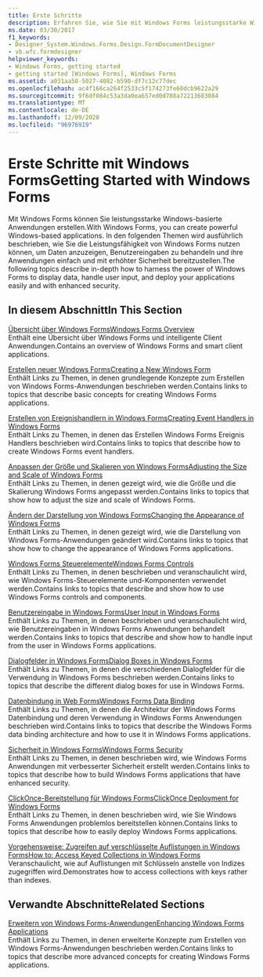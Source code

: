 ```yaml
---
title: Erste Schritte
description: Erfahren Sie, wie Sie mit Windows Forms leistungsstarke Windows-basierte Anwendungen erstellen, die Daten anzeigen, Benutzereingaben behandeln und die Bereitstellung Ihrer Anwendungen erleichtern.
ms.date: 03/30/2017
f1_keywords:
- Designer_System.Windows.Forms.Design.FormDocumentDesigner
- vb.wfc.formdesigner
helpviewer_keywords:
- Windows Forms, getting started
- getting started [Windows Forms], Windows Forms
ms.assetid: a031aa58-5027-4082-b590-df7c12c77dec
ms.openlocfilehash: ac4f166ca264f2533c5f174273fe60dcb9622a29
ms.sourcegitcommit: 9f6df084c53a3da0ea657ed0d708a72213683084
ms.translationtype: MT
ms.contentlocale: de-DE
ms.lasthandoff: 12/09/2020
ms.locfileid: "96976919"
---
```

# <a name="getting-started-with-windows-forms"></a><span data-ttu-id="bd0e9-103">Erste Schritte mit Windows Forms</span><span class="sxs-lookup"><span data-stu-id="bd0e9-103">Getting Started with Windows Forms</span></span>
<span data-ttu-id="bd0e9-104">Mit Windows Forms können Sie leistungsstarke Windows-basierte Anwendungen erstellen.</span><span class="sxs-lookup"><span data-stu-id="bd0e9-104">With Windows Forms, you can create powerful Windows-based applications.</span></span> <span data-ttu-id="bd0e9-105">In den folgenden Themen wird ausführlich beschrieben, wie Sie die Leistungsfähigkeit von Windows Forms nutzen können, um Daten anzuzeigen, Benutzereingaben zu behandeln und ihre Anwendungen einfach und mit erhöhter Sicherheit bereitzustellen.</span><span class="sxs-lookup"><span data-stu-id="bd0e9-105">The following topics describe in-depth how to harness the power of Windows Forms to display data, handle user input, and deploy your applications easily and with enhanced security.</span></span>  
  
## <a name="in-this-section"></a><span data-ttu-id="bd0e9-106">In diesem Abschnitt</span><span class="sxs-lookup"><span data-stu-id="bd0e9-106">In This Section</span></span>  
 [<span data-ttu-id="bd0e9-107">Übersicht über Windows Forms</span><span class="sxs-lookup"><span data-stu-id="bd0e9-107">Windows Forms Overview</span></span>](windows-forms-overview.md)  
 <span data-ttu-id="bd0e9-108">Enthält eine Übersicht über Windows Forms und intelligente Client Anwendungen.</span><span class="sxs-lookup"><span data-stu-id="bd0e9-108">Contains an overview of Windows Forms and smart client applications.</span></span>  
  
 [<span data-ttu-id="bd0e9-109">Erstellen neuer Windows Forms</span><span class="sxs-lookup"><span data-stu-id="bd0e9-109">Creating a New Windows Form</span></span>](creating-a-new-windows-form.md)  
 <span data-ttu-id="bd0e9-110">Enthält Links zu Themen, in denen grundlegende Konzepte zum Erstellen von Windows Forms-Anwendungen beschrieben werden.</span><span class="sxs-lookup"><span data-stu-id="bd0e9-110">Contains links to topics that describe basic concepts for creating Windows Forms applications.</span></span>  
  
 [<span data-ttu-id="bd0e9-111">Erstellen von Ereignishandlern in Windows Forms</span><span class="sxs-lookup"><span data-stu-id="bd0e9-111">Creating Event Handlers in Windows Forms</span></span>](creating-event-handlers-in-windows-forms.md)  
 <span data-ttu-id="bd0e9-112">Enthält Links zu Themen, in denen das Erstellen Windows Forms Ereignis Handlers beschrieben wird.</span><span class="sxs-lookup"><span data-stu-id="bd0e9-112">Contains links to topics that describe how to create Windows Forms event handlers.</span></span>  
  
 [<span data-ttu-id="bd0e9-113">Anpassen der Größe und Skalieren von Windows Forms</span><span class="sxs-lookup"><span data-stu-id="bd0e9-113">Adjusting the Size and Scale of Windows Forms</span></span>](adjusting-the-size-and-scale-of-windows-forms.md)  
 <span data-ttu-id="bd0e9-114">Enthält Links zu Themen, in denen gezeigt wird, wie die Größe und die Skalierung Windows Forms angepasst werden.</span><span class="sxs-lookup"><span data-stu-id="bd0e9-114">Contains links to topics that show how to adjust the size and scale of Windows Forms.</span></span>  
  
 [<span data-ttu-id="bd0e9-115">Ändern der Darstellung von Windows Forms</span><span class="sxs-lookup"><span data-stu-id="bd0e9-115">Changing the Appearance of Windows Forms</span></span>](changing-the-appearance-of-windows-forms.md)  
 <span data-ttu-id="bd0e9-116">Enthält Links zu Themen, in denen gezeigt wird, wie die Darstellung von Windows Forms-Anwendungen geändert wird.</span><span class="sxs-lookup"><span data-stu-id="bd0e9-116">Contains links to topics that show how to change the appearance of Windows Forms applications.</span></span>  
  
 [<span data-ttu-id="bd0e9-117">Windows Forms Steuerelemente</span><span class="sxs-lookup"><span data-stu-id="bd0e9-117">Windows Forms Controls</span></span>](./controls/index.md)  
 <span data-ttu-id="bd0e9-118">Enthält Links zu Themen, in denen beschrieben und veranschaulicht wird, wie Windows Forms-Steuerelemente und-Komponenten verwendet werden.</span><span class="sxs-lookup"><span data-stu-id="bd0e9-118">Contains links to topics that describe and show how to use Windows Forms controls and components.</span></span>  
  
 [<span data-ttu-id="bd0e9-119">Benutzereingabe in Windows Forms</span><span class="sxs-lookup"><span data-stu-id="bd0e9-119">User Input in Windows Forms</span></span>](user-input-in-windows-forms.md)  
 <span data-ttu-id="bd0e9-120">Enthält Links zu Themen, in denen beschrieben und veranschaulicht wird, wie Benutzereingaben in Windows Forms Anwendungen behandelt werden.</span><span class="sxs-lookup"><span data-stu-id="bd0e9-120">Contains links to topics that describe and show how to handle input from the user in Windows Forms applications.</span></span>  
  
 [<span data-ttu-id="bd0e9-121">Dialogfelder in Windows Forms</span><span class="sxs-lookup"><span data-stu-id="bd0e9-121">Dialog Boxes in Windows Forms</span></span>](dialog-boxes-in-windows-forms.md)  
 <span data-ttu-id="bd0e9-122">Enthält Links zu Themen, in denen die verschiedenen Dialogfelder für die Verwendung in Windows Forms beschrieben werden.</span><span class="sxs-lookup"><span data-stu-id="bd0e9-122">Contains links to topics that describe the different dialog boxes for use in Windows Forms.</span></span>  
  
 [<span data-ttu-id="bd0e9-123">Datenbindung in Web Forms</span><span class="sxs-lookup"><span data-stu-id="bd0e9-123">Windows Forms Data Binding</span></span>](windows-forms-data-binding.md)  
 <span data-ttu-id="bd0e9-124">Enthält Links zu Themen, in denen die Architektur der Windows Forms Datenbindung und deren Verwendung in Windows Forms Anwendungen beschrieben wird.</span><span class="sxs-lookup"><span data-stu-id="bd0e9-124">Contains links to topics that describe the Windows Forms data binding architecture and how to use it in Windows Forms applications.</span></span>  
  
 [<span data-ttu-id="bd0e9-125">Sicherheit in Windows Forms</span><span class="sxs-lookup"><span data-stu-id="bd0e9-125">Windows Forms Security</span></span>](windows-forms-security.md)  
 <span data-ttu-id="bd0e9-126">Enthält Links zu Themen, in denen beschrieben wird, wie Windows Forms Anwendungen mit verbesserter Sicherheit erstellt werden.</span><span class="sxs-lookup"><span data-stu-id="bd0e9-126">Contains links to topics that describe how to build Windows Forms applications that have enhanced security.</span></span>  
  
 [<span data-ttu-id="bd0e9-127">ClickOnce-Bereitstellung für Windows Forms</span><span class="sxs-lookup"><span data-stu-id="bd0e9-127">ClickOnce Deployment for Windows Forms</span></span>](clickonce-deployment-for-windows-forms.md)  
 <span data-ttu-id="bd0e9-128">Enthält Links zu Themen, in denen beschrieben wird, wie Sie Windows Forms Anwendungen problemlos bereitstellen können.</span><span class="sxs-lookup"><span data-stu-id="bd0e9-128">Contains links to topics that describe how to easily deploy Windows Forms applications.</span></span>  
  
 [<span data-ttu-id="bd0e9-129">Vorgehensweise: Zugreifen auf verschlüsselte Auflistungen in Windows Forms</span><span class="sxs-lookup"><span data-stu-id="bd0e9-129">How to: Access Keyed Collections in Windows Forms</span></span>](how-to-access-keyed-collections-in-windows-forms.md)  
 <span data-ttu-id="bd0e9-130">Veranschaulicht, wie auf Auflistungen mit Schlüsseln anstelle von Indizes zugegriffen wird.</span><span class="sxs-lookup"><span data-stu-id="bd0e9-130">Demonstrates how to access collections with keys rather than indexes.</span></span>  
  
## <a name="related-sections"></a><span data-ttu-id="bd0e9-131">Verwandte Abschnitte</span><span class="sxs-lookup"><span data-stu-id="bd0e9-131">Related Sections</span></span>  
 [<span data-ttu-id="bd0e9-132">Erweitern von Windows Forms-Anwendungen</span><span class="sxs-lookup"><span data-stu-id="bd0e9-132">Enhancing Windows Forms Applications</span></span>](./advanced/index.md)  
 <span data-ttu-id="bd0e9-133">Enthält Links zu Themen, in denen erweiterte Konzepte zum Erstellen von Windows Forms-Anwendungen beschrieben werden.</span><span class="sxs-lookup"><span data-stu-id="bd0e9-133">Contains links to topics that describe more advanced concepts for creating Windows Forms applications.</span></span>

